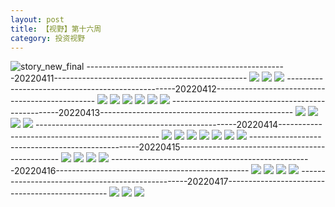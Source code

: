 ```yaml
---
layout: post
title: 【视野】第十六周
category: 投资视野
---
```

![story_new_final](http://rjbwi03xh.hd-bkt.clouddn.com/img/story_new_final_0322.png)
--------------------------------------------------20220411------------------------------------------------
![](http://rjbwi03xh.hd-bkt.clouddn.com/img/factors-220411-1.png)
![](http://rjbwi03xh.hd-bkt.clouddn.com/img/factors-220411-2.png)
![](http://rjbwi03xh.hd-bkt.clouddn.com/img/factors-220411-3.png)
--------------------------------------------------20220412------------------------------------------------
![](http://rjbwi03xh.hd-bkt.clouddn.com/img/factors-220413-1.png)
![](http://rjbwi03xh.hd-bkt.clouddn.com/img/factors-220413-2.png)
![](http://rjbwi03xh.hd-bkt.clouddn.com/img/factors-220413-3.png)
![](http://rjbwi03xh.hd-bkt.clouddn.com/img/factors-220413-4.png)
![](http://rjbwi03xh.hd-bkt.clouddn.com/img/factors-220413-5.png)
![](http://rjbwi03xh.hd-bkt.clouddn.com/img/factors-220413-6.png)
--------------------------------------------------20220413------------------------------------------------
![](http://rjbwi03xh.hd-bkt.clouddn.com/img/factors-220413-7.png)
![](http://rjbwi03xh.hd-bkt.clouddn.com/img/factors-220413-8.png)
![](http://rjbwi03xh.hd-bkt.clouddn.com/img/factors-220413-9.png)
![](http://rjbwi03xh.hd-bkt.clouddn.com/img/factors-220413-10.png)
--------------------------------------------------20220414------------------------------------------------
![](http://rjbwi03xh.hd-bkt.clouddn.com/img/factors-220414-1.png)
![](http://rjbwi03xh.hd-bkt.clouddn.com/img/factors-220414-2.png)
![](http://rjbwi03xh.hd-bkt.clouddn.com/img/factors-220414-3.png)
![](http://rjbwi03xh.hd-bkt.clouddn.com/img/factors-220414-4.png)
![](http://rjbwi03xh.hd-bkt.clouddn.com/img/factors-220414-5.png)
![](http://rjbwi03xh.hd-bkt.clouddn.com/img/factors-220414-6.png)
![](http://rjbwi03xh.hd-bkt.clouddn.com/img/factors-220414-7.png)
--------------------------------------------------20220415------------------------------------------------
![](http://rjbwi03xh.hd-bkt.clouddn.com/img/factors-220415-1.png)
![](http://rjbwi03xh.hd-bkt.clouddn.com/img/factors-220415-2.png)
![](http://rjbwi03xh.hd-bkt.clouddn.com/img/factors-220415-3.png)
![](http://rjbwi03xh.hd-bkt.clouddn.com/img/factors-220415-4.png)
--------------------------------------------------20220416------------------------------------------------
![](http://rjbwi03xh.hd-bkt.clouddn.com/img/factors-new-220416-1.png)
![](http://rjbwi03xh.hd-bkt.clouddn.com/img/factors-new-220416-2.png)
![](http://rjbwi03xh.hd-bkt.clouddn.com/img/factors-new-220416-3.png)
![](http://rjbwi03xh.hd-bkt.clouddn.com/img/factors-new-220416-4.png)
--------------------------------------------------20220417------------------------------------------------
![](http://rjbwi03xh.hd-bkt.clouddn.com/img/factors-220417-1.png)
![](http://rjbwi03xh.hd-bkt.clouddn.com/img/factors-220417-2.png)
![](http://rjbwi03xh.hd-bkt.clouddn.com/img/factors-220417-3.png)

  




